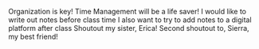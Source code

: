 Organization is key!
Time Management will be a life saver!
I would like to write out notes before class time
I also want to try to add notes to a digital platform after class
Shoutout my sister, Erica!
Second shoutout to, Sierra, my best friend! 
